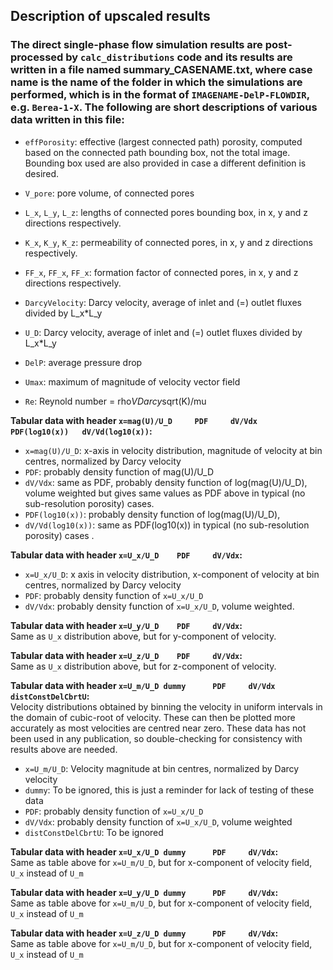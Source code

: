 ## Description of  upscaled results

### The direct single-phase flow simulation results are post-processed by `calc_distributions` code and its results are written in a file named **summary_CASENAME.txt**, where case name is the name of the folder in which the simulations are performed, which is in the format of `IMAGENAME-DelP-FLOWDIR`, e.g. `Berea-1-X`.   The  following are short descriptions of various data written in this file:

- `effPorosity`:    	effective (largest connected path) porosity, computed based on the connected path bounding box, not the total image. Bounding box used are also provided in case a different definition is desired.

- `V_pore`:         	pore volume, of connected pores

- `L_x`, `L_y`, `L_z`:   	lengths of connected pores bounding box, in x, y and z directions respectively.

- `K_x`, `K_y`, `K_z`:    	permeability of connected pores, in x, y and z directions respectively.

- `FF_x`, `FF_x`, `FF_x`: 	formation factor of connected pores, in x, y and z directions respectively.

- `DarcyVelocity`:    	Darcy velocity, average of inlet and (=) outlet fluxes divided by L_x*L_y

- `U_D`:     	Darcy velocity, average of inlet and (=) outlet fluxes divided by L_x*L_y

- `DelP`:   	average pressure drop

- `Umax`:    	maximum of magnitude of velocity vector field

- `Re`:     	Reynold number =  rho*VDarcy*sqrt(K)/mu


**Tabular data with header `x=mag(U)/U_D 	 PDF 	 dV/Vdx 	 PDF(log10(x)) 	 dV/Vd(log10(x))`:**   
  
- `x=mag(U)/U_D`:    	x-axis in velocity distribution, magnitude of velocity at bin centres, normalized by Darcy velocity    
- `PDF`:        	probably density function of mag(U)/U_D    
- `dV/Vdx`:    	same as PDF, probably density function of log(mag(U)/U_D), volume weighted but gives same values as PDF above in typical (no sub-resolution porosity) cases.    
- `PDF(log10(x))`:    	probably density function of log(mag(U)/U_D),     
- `dV/Vd(log10(x))`: same as PDF(log10(x)) in typical (no sub-resolution porosity) cases    .

**Tabular data with header `x=U_x/U_D 	 PDF 	 dV/Vdx`:**     

- `x=U_x/U_D`:    	x axis in velocity distribution, x-component of velocity at bin centres, normalized by Darcy velocity    
- `PDF`:        	probably density function of `x=U_x/U_D`    
- `dV/Vdx`:      probably density function of `x=U_x/U_D`, volume weighted.    

**Tabular data with header `x=U_y/U_D 	 PDF 	 dV/Vdx`:**    
Same as `U_x` distribution above, but for y-component of velocity.

**Tabular data with header `x=U_z/U_D 	 PDF 	 dV/Vdx`:**    
Same as `U_x` distribution above, but for z-component of velocity.

**Tabular data with header `x=U_m/U_D dummy 	 PDF 	 dV/Vdx 	 distConstDelCbrtU`:**    
Velocity distributions obtained by binning the velocity in uniform intervals in the domain of cubic-root of velocity.  These can then be plotted more accurately as most velocities are centred near zero.  These data has not been used in any publication, so double-checking for consistency with results above are needed.

- `x=U_m/U_D`:    	Velocity magnitude at bin centres, normalized by Darcy velocity
- `dummy`:        To be ignored, this is just a reminder for lack of testing of these data
- `PDF`:        	probably density function of `x=U_x/U_D`
- `dV/Vdx`:      probably density function of `x=U_x/U_D`, volume weighted
- `distConstDelCbrtU`:    To be ignored

**Tabular data with header `x=U_x/U_D dummy 	 PDF 	 dV/Vdx`:**    
Same as table above for `x=U_m/U_D`, but for x-component of velocity field, `U_x` instead of `U_m`

**Tabular data with header `x=U_y/U_D dummy 	 PDF 	 dV/Vdx`:**    
Same as table above for `x=U_m/U_D`, but for x-component of velocity field, `U_x` instead of `U_m`

**Tabular data with header `x=U_z/U_D dummy 	 PDF 	 dV/Vdx`:**    
Same as table above for `x=U_m/U_D`, but for x-component of velocity field, `U_x` instead of `U_m`

